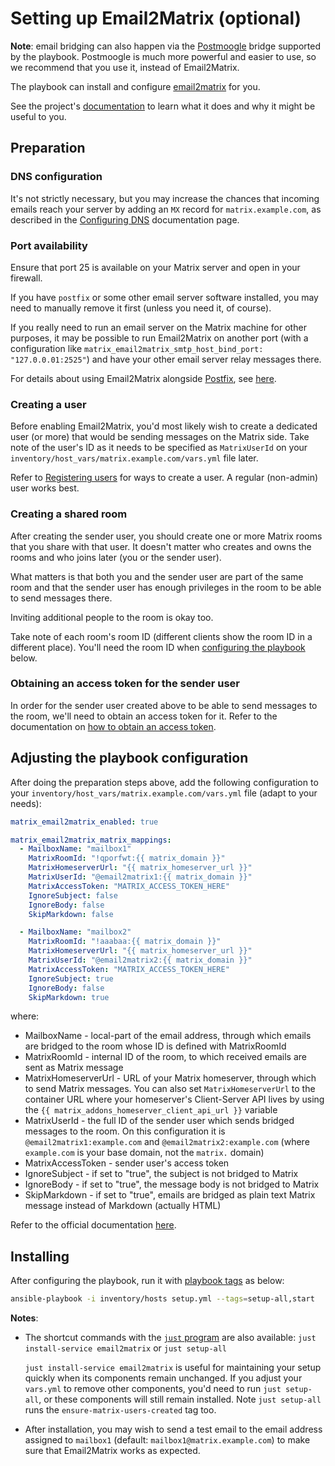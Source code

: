 # Setting up Email2Matrix (optional)

**Note**: email bridging can also happen via the [Postmoogle](configuring-playbook-bridge-postmoogle.md) bridge supported by the playbook. Postmoogle is much more powerful and easier to use, so we recommend that you use it, instead of Email2Matrix.

The playbook can install and configure [email2matrix](https://github.com/devture/email2matrix) for you.

See the project's [documentation](https://github.com/devture/email2matrix/blob/master/docs/README.md) to learn what it does and why it might be useful to you.

## Preparation

### DNS configuration

It's not strictly necessary, but you may increase the chances that incoming emails reach your server by adding an `MX` record for `matrix.example.com`, as described in the [Configuring DNS](configuring-dns.md) documentation page.

### Port availability

Ensure that port 25 is available on your Matrix server and open in your firewall.

If you have `postfix` or some other email server software installed, you may need to manually remove it first (unless you need it, of course).

If you really need to run an email server on the Matrix machine for other purposes, it may be possible to run Email2Matrix on another port (with a configuration like `matrix_email2matrix_smtp_host_bind_port: "127.0.0.01:2525"`) and have your other email server relay messages there.

For details about using Email2Matrix alongside [Postfix](http://www.postfix.org/), see [here](https://github.com/devture/email2matrix/blob/master/docs/setup_with_postfix.md).

### Creating a user

Before enabling Email2Matrix, you'd most likely wish to create a dedicated user (or more) that would be sending messages on the Matrix side. Take note of the user's ID as it needs to be specified as `MatrixUserId` on your `inventory/host_vars/matrix.example.com/vars.yml` file later.

Refer to [Registering users](registering-users.md) for ways to create a user. A regular (non-admin) user works best.

### Creating a shared room

After creating the sender user, you should create one or more Matrix rooms that you share with that user. It doesn't matter who creates and owns the rooms and who joins later (you or the sender user).

What matters is that both you and the sender user are part of the same room and that the sender user has enough privileges in the room to be able to send messages there.

Inviting additional people to the room is okay too.

Take note of each room's room ID (different clients show the room ID in a different place). You'll need the room ID when [configuring the playbook](#adjusting-the-playbook-configuration) below.

### Obtaining an access token for the sender user

In order for the sender user created above to be able to send messages to the room, we'll need to obtain an access token for it. Refer to the documentation on [how to obtain an access token](obtaining-access-tokens.md).

## Adjusting the playbook configuration

After doing the preparation steps above, add the following configuration to your `inventory/host_vars/matrix.example.com/vars.yml` file (adapt to your needs):

```yaml
matrix_email2matrix_enabled: true

matrix_email2matrix_matrix_mappings:
  - MailboxName: "mailbox1"
    MatrixRoomId: "!qporfwt:{{ matrix_domain }}"
    MatrixHomeserverUrl: "{{ matrix_homeserver_url }}"
    MatrixUserId: "@email2matrix1:{{ matrix_domain }}"
    MatrixAccessToken: "MATRIX_ACCESS_TOKEN_HERE"
    IgnoreSubject: false
    IgnoreBody: false
    SkipMarkdown: false

  - MailboxName: "mailbox2"
    MatrixRoomId: "!aaabaa:{{ matrix_domain }}"
    MatrixHomeserverUrl: "{{ matrix_homeserver_url }}"
    MatrixUserId: "@email2matrix2:{{ matrix_domain }}"
    MatrixAccessToken: "MATRIX_ACCESS_TOKEN_HERE"
    IgnoreSubject: true
    IgnoreBody: false
    SkipMarkdown: true
```

where:

* MailboxName - local-part of the email address, through which emails are bridged to the room whose ID is defined with MatrixRoomId
* MatrixRoomId - internal ID of the room, to which received emails are sent as Matrix message
* MatrixHomeserverUrl - URL of your Matrix homeserver, through which to send Matrix messages. You can also set `MatrixHomeserverUrl` to the container URL where your homeserver's Client-Server API lives by using the `{{ matrix_addons_homeserver_client_api_url }}` variable
* MatrixUserId - the full ID of the sender user which sends bridged messages to the room. On this configuration it is `@email2matrix1:example.com` and `@email2matrix2:example.com` (where `example.com` is your base domain, not the `matrix.` domain)
* MatrixAccessToken - sender user's access token
* IgnoreSubject - if set to "true", the subject is not bridged to Matrix
* IgnoreBody - if set to "true", the message body is not bridged to Matrix
* SkipMarkdown - if set to "true", emails are bridged as plain text Matrix message instead of Markdown (actually HTML)

Refer to the official documentation [here](https://github.com/devture/email2matrix/blob/master/docs/configuration.md).

## Installing

After configuring the playbook, run it with [playbook tags](playbook-tags.md) as below:

<!-- NOTE: let this conservative command run (instead of install-all) to make it clear that failure of the command means something is clearly broken. -->
```sh
ansible-playbook -i inventory/hosts setup.yml --tags=setup-all,start
```

**Notes**:

- The shortcut commands with the [`just` program](just.md) are also available: `just install-service email2matrix` or `just setup-all`

  `just install-service email2matrix` is useful for maintaining your setup quickly when its components remain unchanged. If you adjust your `vars.yml` to remove other components, you'd need to run `just setup-all`, or these components will still remain installed. Note `just setup-all` runs the `ensure-matrix-users-created` tag too.

- After installation, you may wish to send a test email to the email address assigned to `mailbox1` (default: `mailbox1@matrix.example.com`) to make sure that Email2Matrix works as expected.
